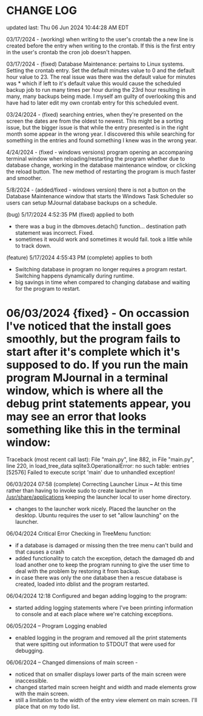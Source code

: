 # CHANGE LOG
updated last: Thu 06 Jun 2024 10:44:28 AM EDT

03/17/2024 - (working) when writing to the user's crontab the a new line is created before the entry when writing to the crontab. If this is the first entry in the user's crontab the cron job doesn't happen.

03/17/2024 - (fixed) Database Maintenance: pertains to Linux systems. Setting the crontab entry. Set the default minutes value to 0 and the default hour value to 23. The real issue was there was the default value for minutes was * which if left to it's default value this would cause the scheduled backup job to run many times per hour during the 23rd hour resulting in many, many backups being made. I myself am guilty of overlooking this and have had to later edit my own crontab entry for this scheduled event.  

03/24/2024 - (fixed) searching entries, when they're presented on the screen the dates are from the oldest to newest. This might be a sorting issue, but the bigger issue is that while the entry presented is in the right month some appear in the wrong year. I discovered this while searching for something in the entries and found something I knew was in the wrong year.

4/24/2024 - (fixed - windows versions) program opening an accompaning terminal window when reloading/restarting the program whether due to database change, working in the database maintenance window, or clicking the reload button. The new method of restarting the program is much faster and smoother.

5/8/2024 - (added/fixed - windows version) there is not a button on the Database Maintenance window that starts the Windows Task Scheduler so users can setup MJournal database backups on a schedule.

(bug) 5/17/2024 4:52:35 PM (fixed)
applied to both

* there was a bug in the dbmoves.detach() function... destination path statement was incorrect. Fixed.
* sometimes it would work and sometimes it would fail. took a little while to track down.


(feature) 5/17/2024 4:55:43 PM (complete)
applies to both

* Switching database in program no longer requires a program restart. Switching happens dynamically during runtime.
* big savings in time when compared to changing database and waiting for the program to restart.



06/03/2024 {fixed} - On occassion I've noticed that the install goes smoothly, but the program fails to start after it's complete which it's supposed to do. If you run the main program MJournal in a terminal window, which is where all the debug print statements appear, you may see an error that looks something like this in the terminal window:
====================
Traceback (most recent call last):
  File "main.py", line 882, in <module>
  File "main.py", line 220, in load_tree_data
sqlite3.OperationalError: no such table: entries
[52576] Failed to execute script 'main' due to unhandled exception!

06/03/2024 07:58 (complete) Correcting Launcher Linux **–** At this time rather than having to invoke sudo to create launcher in [/usr/share/applications](file:///usr/share/applications) keeping the launcher local to user home directory.

* changes to the launcher work nicely. Placed the launcher on the desktop. Ubuntu requires the user to set "allow launching" on the launcher.


06/04/2024 Critical Error Checking in TreeMenu function: 

* if a database is damaged or missing then the tree menu can't build and that causes a crash
* added functionality to catch the exception, detach the damaged db and load another one to keep the program running to give the user time to deal with the problem by restoring it from backup. 
* in case there was only the one database then a rescue database is created, loaded into dblist and the program restarted.


06/04/2024 12:18 Configured and began adding logging to the program:

* started adding logging statements where I've been printing information to console and at each place where we're catching exceptions.


06/05/2024 – Program Logging enabled

* enabled logging in the program and removed all the print statements that were spitting out information to STDOUT that were used for debugging.


06/06/2024 – Changed dimensions of main screen - 

* noticed that on smaller displays lower parts of the main screen were inaccessible.
* changed started main screen height and width and made elements grow with the main screen.
* still a limitation to the width of the entry view element on main screen. I'll place that on my todo list.


